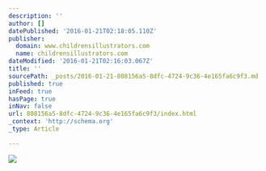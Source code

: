 ```yaml
---
description: ''
author: []
datePublished: '2016-01-21T02:18:05.110Z'
publisher:
  domain: www.childrensillustrators.com
  name: childrensillustrators.com
dateModified: '2016-01-21T02:16:03.067Z'
title: ''
sourcePath: _posts/2016-01-21-808156a5-8dfc-4724-9c36-4e165fa6c9f3.md
published: true
inFeed: true
hasPage: true
inNav: false
url: 808156a5-8dfc-4724-9c36-4e165fa6c9f3/index.html
_context: 'http://schema.org'
_type: Article

---
```

![](http://www.childrensillustrators.com/portfolioIllustrations/82004.jpg)